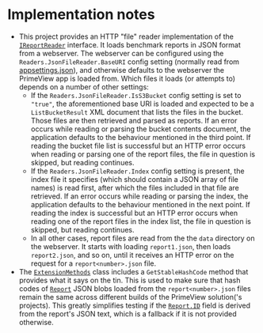 ﻿# Implementation notes

* This project provides an HTTP "file" reader implementation of the [`IReportReader`](../Entities/IReportReader.cs) interface. It loads benchmark reports in JSON format from a webserver. The webserver can be configured using the `Readers.JsonFileReader.BaseURI` config setting (normally read from [appsettings.json](../Frontend/wwwroot/appsettings.json)), and otherwise defaults to the webserver the PrimeView app is loaded from. Which files it loads (or attempts to) depends on a number of other settings:
  * If the `Readers.JsonFileReader.IsS3Bucket` config setting is set to `"true"`, the aforementioned base URI is loaded and expected to be a `ListBucketResult` XML document that lists the files in the bucket. Those files are then retrieved and parsed as reports. If an error occurs while reading or parsing the bucket contents document, the application defaults to the behaviour mentioned in the third point. If reading the bucket file list is successful but an HTTP error occurs when reading or parsing one of the report files, the file in question is skipped, but reading continues. 
  * If the `Readers.JsonFileReader.Index` config setting is present, the index file it specifies (which should contain a JSON array of file names) is read first, after which the files included in that file are retrieved. If an error occurs while reading or parsing the index, the application defaults to the behaviour mentioned in the next point. If reading the index is successful but an HTTP error occurs when reading one of the report files in the index list, the file in question is skipped, but reading continues.
  * In all other cases, report files are read from the the `data` directory on the webserver. It starts with loading `report1.json`, then loads `report2.json`, and so on, until it receives an HTTP error on the request for a `report<number>.json` file.
* The [`ExtensionMethods`](ExtensionMethods.cs) class includes a `GetStableHashCode` method that provides what it says on the tin. This is used to make sure that hash codes of [`Report`](../Entities/Report.cs) JSON blobs loaded from the `report<number>.json` files remain the same across different builds of the PrimeView solution('s projects). This greatly simplifies testing if the [`Report.ID`](../Entities/Report.cs) field is derived from the report's JSON text, which is a fallback if it is not provided otherwise.
